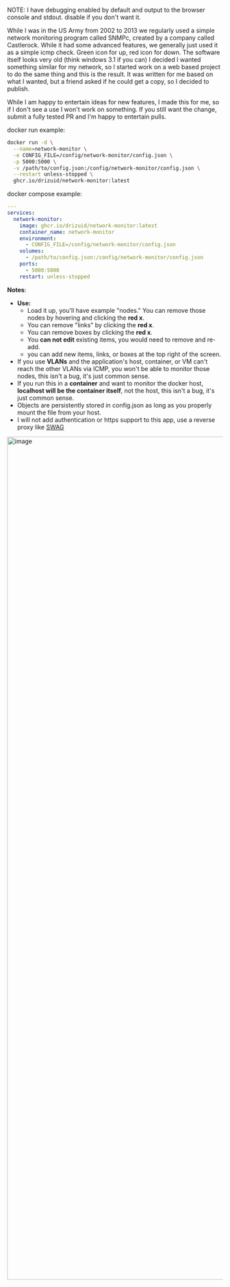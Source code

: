 NOTE: I have debugging enabled by default and output to the browser console and stdout. disable if you don't want it.

While I was in the US Army from 2002 to 2013 we regularly used a simple network monitoring program called SNMPc, created by a company called Castlerock. 
While it had some advanced features, we generally just used it as a simple icmp check. Green icon for up, red icon for down. 
The software itself looks very old (think windows 3.1 if you can) I decided I wanted something similar for my network, so I started work on a web based project to do the same thing and this is the result. 
It was written for me based on what I wanted, but a friend asked if he could get a copy, so I decided to publish.

While I am happy to entertain ideas for new features, I made this for me, so if I don't see a use I won't work on something. 
If you still want the change, submit a fully tested PR and I'm happy to entertain pulls.

docker run example:
```bash
docker run -d \
  --name=network-monitor \
  -e CONFIG_FILE=/config/network-monitor/config.json \
  -p 5000:5000 \
  -v /path/to/config.json:/config/network-monitor/config.json \
  --restart unless-stopped \
  ghcr.io/drizuid/network-monitor:latest
  ```
docker compose example:
```yaml
---
services:
  network-monitor:
    image: ghcr.io/drizuid/network-monitor:latest
    container_name: network-monitor
    environment:
      - CONFIG_FILE=/config/network-monitor/config.json
    volumes:
      - /path/to/config.json:/config/network-monitor/config.json
    ports:
      - 5000:5000
    restart: unless-stopped
```

**Notes**: 
* **Use:**
    * Load it up, you'll have example "nodes." You can remove those nodes by hovering and clicking the **red x**.
    * You can remove "links" by clicking the **red x**.
    * You can remove boxes by clicking the **red x**.
    * You **can not edit** existing items, you would need to remove and re-add. 
    * you can add new items, links, or boxes at the top right of the screen.
* If you use **VLANs** and the application's host, container, or VM can't reach the other VLANs via ICMP, you won't be able to monitor those nodes, this isn't a bug, it's just common sense.
* If you run this in a **container** and want to monitor the docker host, **localhost will be the container itself**, not the host, this isn't a bug, it's just common sense.
* Objects are persistently stored in config.json as long as you properly mount the file from your host.
* I will not add authentication or https support to this app, use a reverse proxy like [SWAG](https://github.com/linuxserver/docker-swag>)

<img width="2121" height="1966" alt="image" src="https://github.com/user-attachments/assets/7b4e92a1-ef5d-4190-a3a5-430ce875a6e4" />
